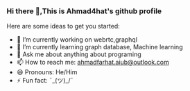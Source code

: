 ### Hi there 👋,This is Ahmad4hat's github profile 



Here are some ideas to get you started:

- 🔭 I’m currently working on webrtc,graphql
- 🌱 I’m currently learning graph database, Machine learning  
- 💬 Ask me about anything about programing
- 📫 How to reach me: ahmadfarhat.aiub@outlook.com
- 😄 Pronouns: He/Him
- ⚡ Fun fact: ¯\_(ツ)_/¯


